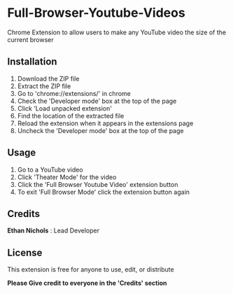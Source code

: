 # Full-Browser-Youtube-Videos
Chrome Extension to allow users to make any YouTube video the size of the current browser

## Installation
1. Download the ZIP file 
2. Extract the ZIP file
3. Go to 'chrome://extensions/' in chrome
4. Check the 'Developer mode' box at the top of the page
5. Click 'Load unpacked extension'
6. Find the location of the extracted file
7. Reload the extension when it appears in the extensions page
8. Uncheck the 'Developer mode' box at the top of the page

## Usage
1. Go to a YouTube video
2. Click 'Theater Mode' for the video
3. Click the 'Full Browser Youtube Video' extension button
4. To exit 'Full Browser Mode' click the extension button again

## Credits
**Ethan Nichols** : Lead Developer

## License
This extension is free for anyone to use, edit, or distribute

**Please Give credit to everyone in the 'Credits' section**
